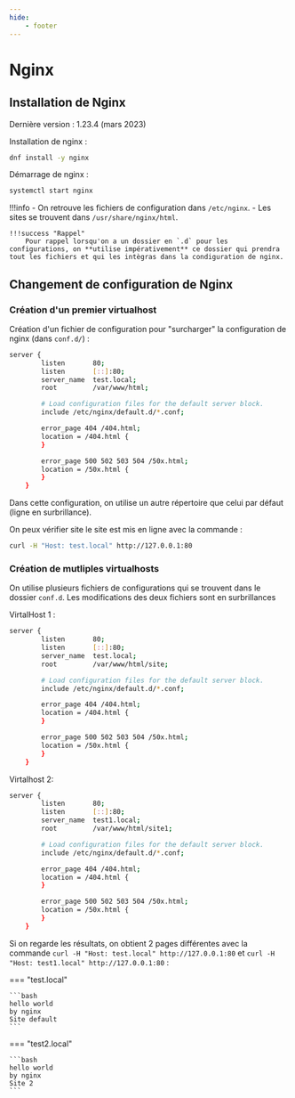 ```yaml
---
hide:
    - footer
---
```


# Nginx

## Installation de Nginx

Dernière version : 1.23.4 (mars 2023)

Installation de nginx :

```bash
dnf install -y nginx
```

Démarrage de nginx :

```bash
systemctl start nginx
```

!!!info
    - On retrouve les fichiers de configuration dans `/etc/nginx`.
    - Les sites se trouvent dans `/usr/share/nginx/html`.

    !!!success "Rappel"
        Pour rappel lorsqu'on a un dossier en `.d` pour les configurations, on **utilise impérativement** ce dossier qui prendra tout les fichiers et qui les intègras dans la condiguration de nginx.


## Changement de configuration de Nginx

### Création d'un premier virtualhost

Création d'un fichier de configuration pour "surcharger" la configuration de nginx (dans `conf.d/`) :

```bash linenums="1" hl_lines="5"
server {
        listen       80;
        listen       [::]:80;
        server_name  test.local;
        root         /var/www/html;

        # Load configuration files for the default server block.
        include /etc/nginx/default.d/*.conf;

        error_page 404 /404.html;
        location = /404.html {
        }

        error_page 500 502 503 504 /50x.html;
        location = /50x.html {
        }
    }
```

Dans cette configuration, on utilise un autre répertoire que celui par défaut (ligne en surbrillance).

On peux vérifier site le site est mis en ligne avec la commande :

```bash
curl -H "Host: test.local" http://127.0.0.1:80
```

### Création de mutliples virtualhosts

On utilise plusieurs fichiers de configurations qui se trouvent dans le dossier `conf.d`. Les modifications des deux fichiers sont en surbrillances 

VirtalHost 1 :

```bash hl_lines="4-5" linenums="1"
server {
        listen       80;
        listen       [::]:80;
        server_name  test.local;
        root         /var/www/html/site;

        # Load configuration files for the default server block.
        include /etc/nginx/default.d/*.conf;

        error_page 404 /404.html;
        location = /404.html {
        }

        error_page 500 502 503 504 /50x.html;
        location = /50x.html {
        }
    }
```

Virtalhost 2:

```bash hl_lines="4-5" linenums="1"
server {
        listen       80;
        listen       [::]:80;
        server_name  test1.local;
        root         /var/www/html/site1;

        # Load configuration files for the default server block.
        include /etc/nginx/default.d/*.conf;

        error_page 404 /404.html;
        location = /404.html {
        }

        error_page 500 502 503 504 /50x.html;
        location = /50x.html {
        }
    }
```

Si on regarde les résultats, on obtient 2 pages différentes avec la commande `curl -H "Host: test.local" http://127.0.0.1:80` et `curl -H "Host: test1.local" http://127.0.0.1:80` :

=== "test.local"

    ```bash
    hello world
    by nginx
    Site default
    ```
=== "test2.local"

    ```bash
    hello world
    by nginx
    Site 2
    ```

